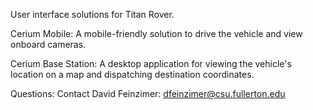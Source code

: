User interface solutions for Titan Rover.


Cerium Mobile:
A mobile-friendly solution to drive the vehicle and view onboard cameras.


Cerium Base Station:
A desktop application for viewing the vehicle's location on a map and dispatching destination coordinates.


Questions:
Contact David Feinzimer: dfeinzimer@csu.fullerton.edu
